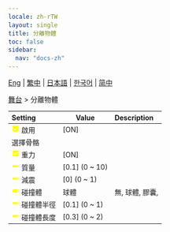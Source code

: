 ```yaml
---
locale: zh-rTW
layout: single
title: 分離物體
toc: false
sidebar:
  nav: "docs-zh"
---
```

[Eng](/dancexr/menu/2025.4/stage/detach_object) | [繁中](/tw/dancexr/menu/2025.4/stage/detach_object) | [日本語](/jp/dancexr/menu/2025.4/stage/detach_object) | [한국어](/kr/dancexr/menu/2025.4/stage/detach_object) | [简中](/zh/dancexr/menu/2025.4/stage/detach_object)

[舞台](../menu#舞台) > 分離物體



| Setting | Value | Description |
| :--- | --- | :--- |
|<nobr>![check_on icon](/images/icon/ic_check_on.png) 啟用</nobr>| [ON] | 
|<nobr> 選擇骨骼</nobr>|| 
|<nobr>![check_on icon](/images/icon/ic_check_on.png) 重力</nobr>| [ON] | 
|<nobr>![slider icon](/images/icon/ic_slider.png) 質量</nobr>| [0.1] (0 ~ 10) | 
|<nobr>![slider icon](/images/icon/ic_slider.png) 減震</nobr>| [0] (0 ~ 1) | 
|<nobr>![toggle_on icon](/images/icon/ic_toggle_on.png) 碰撞體</nobr>| 球體 | 無, 球體, 膠囊, 
|<nobr>![slider icon](/images/icon/ic_slider.png) 碰撞體半徑</nobr>| [0.1] (0 ~ 1) | 
|<nobr>![slider icon](/images/icon/ic_slider.png) 碰撞體長度</nobr>| [0.3] (0 ~ 2) | 
